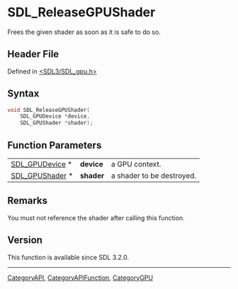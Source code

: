 # SDL_ReleaseGPUShader

Frees the given shader as soon as it is safe to do so.

## Header File

Defined in [<SDL3/SDL_gpu.h>](https://github.com/libsdl-org/SDL/blob/main/include/SDL3/SDL_gpu.h)

## Syntax

```c
void SDL_ReleaseGPUShader(
    SDL_GPUDevice *device,
    SDL_GPUShader *shader);
```

## Function Parameters

|                                  |            |                           |
| -------------------------------- | ---------- | ------------------------- |
| [SDL_GPUDevice](SDL_GPUDevice) * | **device** | a GPU context.            |
| [SDL_GPUShader](SDL_GPUShader) * | **shader** | a shader to be destroyed. |

## Remarks

You must not reference the shader after calling this function.

## Version

This function is available since SDL 3.2.0.





----
[CategoryAPI](CategoryAPI), [CategoryAPIFunction](CategoryAPIFunction), [CategoryGPU](CategoryGPU)

